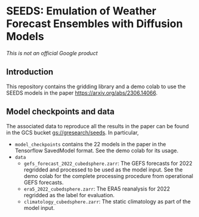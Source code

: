 # SEEDS: Emulation of Weather Forecast Ensembles with Diffusion Models

*This is not an official Google product*

## Introduction

This repository contains the gridding library and a demo colab to use the SEEDS
models in the paper https://arxiv.org/abs/2306.14066.

## Model checkpoints and data

The associated data to reproduce all the results in the paper can be found in
the GCS bucket [gs://gresearch/seeds](https://console.cloud.google.com/storage/browser/gresearch/seeds). In particular,

- `model_checkpoints` contains the 22 models in the paper in the Tensorflow
  SavedModel format. See the demo colab for its usage.
- `data`
  - `gefs_forecast_2022_cubedsphere.zarr`: The GEFS forecasts for 2022 regridded
    and processed to be used as the model input. See the demo colab for the
    complete processing procedure from operational GEFS forecasts.
  - `era5_2022_cubedsphere.zarr`: The ERA5 reanalysis for 2022 regridded as the
    label for evaluation.
  - `climatology_cubedsphere.zarr`: The static climatology as part of the model
    input.